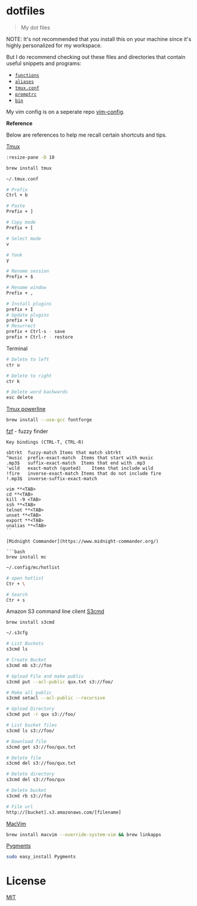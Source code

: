 # dotfiles

> My dot files

NOTE: It's not recommended that you install this on your machine since it's highly personalized for my workspace.

But I do recommend checking out these files and directories that contain useful snippets and programs:

- [`functions`](functions)
- [`aliases`](aliases)
- [`tmux.conf`](tmux.conf)
- [`promptrc`](promptrc)
- [`bin`](bin)

My vim config is on a seperate repo [vim-config](https://github.com/miguelmota/vim-config).

**Reference**

Below are references to help me recall certain shortcuts and tips.

[Tmux](http://tmux.sourceforge.net/)

```bash
:resize-pane -D 10
```

```bash
brew install tmux
```

```bash
~/.tmux.conf

# Prefix
Ctrl + b

# Paste
Prefix + ]

# Copy mode
Prefix + [

# Select mode
v

# Yank
y

# Rename session
Prefix + $

# Rename window
Prefix + ,

# Install plugins
prefix + I
# Update plugins
prefix + U
# Resurrect
prefix + Ctrl-s - save
prefix + Ctrl-r - restore
```

Terminal

```bash
# Delete to left
ctr u

# Delete to right
ctr k

# Delete word backwards
esc delete
```

<!--
```
Terminal Solarized

https://github.com/tomislav/osx-terminal.app-colors-solarized

brew install python
brew install reattach-to-user-namespace
make reattach-to-user-namespace &&
cp reattach-to-user-namespace ~/bin

Powerline
sudo port selfupdate
sudo port install python27
brew install vim
sudo easy_install pip
sudo pip install --user git+git://github.com/Lokaltog/powerline

https://github.com/milkbikis/powerline-shell
```
-->


[Tmux powerline](https://github.com/erikw/tmux-powerline)

```bash
brew install --use-gcc fontforge
 ```

[fzf](https://github.com/junegunn/fzf) - fuzzy finder

```
Key bindings (CTRL-T, CTRL-R)

sbtrkt	fuzzy-match	Items that match sbtrkt
^music	prefix-exact-match	Items that start with music
.mp3$	suffix-exact-match	Items that end with .mp3
'wild	exact-match (quoted)	Items that include wild
!fire	inverse-exact-match	Items that do not include fire
!.mp3$	inverse-suffix-exact-match

vim **<TAB>
cd **<TAB>
kill -9 <TAB>
ssh **<TAB>
telnet **<TAB>
unset **<TAB>
export **<TAB>
unalias **<TAB>
``

[Midnight Commander](https://www.midnight-commander.org/)

```bash
brew install mc
```

```bash
~/.config/mc/hotlist

# open hotlist
Ctr + \

# Search
Ctr + s
```


Amazon S3 command line client [S3cmd](http://s3tools.org/s3cmd)

```
brew install s3cmd
```

```bash
~/.s3cfg

# List Buckets
s3cmd ls

# Create Bucket
s3cmd mb s3://foo

# Upload File and make public
s3cmd put --acl-public qux.txt s3://foo/

# Make all public
s3cmd setacl --acl-public --recursive

# Upload Directory
s3cmd put -r qux s3://foo/

# List bucket files
s3cmd ls s3://foo/

# Download file
s3cmd get s3://foo/qux.txt

# Delete file
s3cmd del s3://foo/qux.txt

# Delete directory
s3cmd del s3://foo/qux

# Delete bucket
s3cmd rb s3://foo

# File url
http://[bucket].s3.amazonaws.com/[filename]
```

[MacVim](https://code.google.com/p/macvim/)

```bash
brew install macvim --override-system-vim && brew linkapps
```

[Pygments](http://pygments.org/)

```bash
sudo easy_install Pygments
```

# License

[MIT](LICENSE)